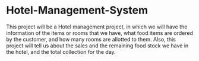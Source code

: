 # Hotel-Management-System
This project will be a Hotel management project, in which we will have the information of the items or rooms that we have, what food items are ordered by the customer, and how many rooms are allotted to them. Also, this project will tell us about the sales and the remaining food stock we have in the hotel, and the total collection for the day.

